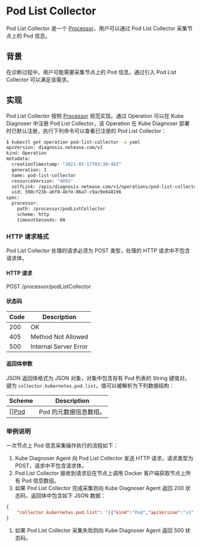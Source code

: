 # Pod List Collector

Pod List Collector 是一个 [Processor](../design/processor.md)，用户可以通过 Pod List Collector 采集节点上的 Pod 信息。

## 背景

在诊断过程中，用户可能需要采集节点上的 Pod 信息。通过引入 Pod List Collector 可以满足该需求。

## 实现

Pod List Collector 按照 [Processor](../design/processor.md) 规范实现。通过 Operation 可以在 Kube Diagnoser 中注册 Pod List Collector，该 Operation 在 Kube Diagnoser 部署时已默认注册，执行下列命令可以查看已注册的 Pod List Collector：

```bash
$ kubectl get operation pod-list-collector -o yaml
apiVersion: diagnosis.netease.com/v1
kind: Operation
metadata:
  creationTimestamp: "2021-05-17T03:30:46Z"
  generation: 1
  name: pod-list-collector
  resourceVersion: "4891"
  selfLink: /apis/diagnosis.netease.com/v1/operations/pod-list-collector
  uid: 598cf23b-a6f0-4bfe-86a7-c9ac9e648196
spec:
  processor:
    path: /processor/podListCollector
    scheme: http
    timeoutSeconds: 60
```

### HTTP 请求格式

Pod List Collector 处理的请求必须为 POST 类型，处理的 HTTP 请求中不包含请求体。

#### HTTP 请求

POST /processor/podListCollector

#### 状态码

| Code | Description |
|-|-|
| 200 | OK |
| 405 | Method Not Allowed |
| 500 | Internal Server Error |

#### 返回体参数

JSON 返回体格式为 JSON 对象，对象中包含存有 Pod 列表的 String 键值对。键为 `collector.kubernetes.pod.list`，值可以被解析为下列数据结构：

| Scheme | Description |
|-|-|
| [][Pod](https://github.com/kubernetes/api/blob/v0.19.11/core/v1/types.go#L3667) | Pod 的元数据信息数组。 |

### 举例说明

一次节点上 Pod 信息采集操作执行的流程如下：

1. Kube Diagnoser Agent 向 Pod List Collector 发送 HTTP 请求，请求类型为 POST，请求中不包含请求体。
1. Pod List Collector 接收到请求后在节点上调用 Docker 客户端获取节点上所有 Pod 信息数组。
1. 如果 Pod List Collector 完成采集则向 Kube Diagnoser Agent 返回 200 状态码，返回体中包含如下 JSON 数据：

```json
{
    "collector.kubernetes.pod.list": '[{"kind":"Pod","apiVersion":"v1","metadata":{"name":"kube-scheduler-netease","namespace":"kube-system","selfLink":"/api/v1/namespaces/kube-system/pods/kube-scheduler-netease","uid":"64fc326d-1ad6-4807-a9df-c075aea9722a","resourceVersion":"813133","creationTimestamp":"2021-05-17T02:38:42Z","labels":{"component":"kube-scheduler","tier":"control-plane"},"annotations":{"kubernetes.io/config.hash":"dc675150aa3673437a278feada9047bb","kubernetes.io/config.mirror":"dc675150aa3673437a278feada9047bb","kubernetes.io/config.seen":"2021-05-17T10:37:33.814176150+08:00","kubernetes.io/config.source":"file"}},"spec":{"volumes":[{"name":"kubeconfig","hostPath":{"path":"/etc/kubernetes/scheduler.conf","type":"FileOrCreate"}}],"containers":[{"name":"kube-scheduler","image":"k8s.gcr.io/kube-scheduler:v1.16.15","command":["kube-scheduler","--authentication-kubeconfig=/etc/kubernetes/scheduler.conf","--authorization-kubeconfig=/etc/kubernetes/scheduler.conf","--bind-address=127.0.0.1","--kubeconfig=/etc/kubernetes/scheduler.conf","--leader-elect=true","--port=0"],"resources":{"requests":{"cpu":"100m"}},"volumeMounts":[{"name":"kubeconfig","readOnly":true,"mountPath":"/etc/kubernetes/scheduler.conf"}],"livenessProbe":{"httpGet":{"path":"/healthz","port":10259,"host":"127.0.0.1","scheme":"HTTPS"},"initialDelaySeconds":15,"timeoutSeconds":15,"periodSeconds":10,"successThreshold":1,"failureThreshold":8},"terminationMessagePath":"/dev/termination-log","terminationMessagePolicy":"File","imagePullPolicy":"IfNotPresent"}],"restartPolicy":"Always","terminationGracePeriodSeconds":30,"dnsPolicy":"ClusterFirst","nodeName":"netease","hostNetwork":true,"securityContext":{},"schedulerName":"default-scheduler","tolerations":[{"operator":"Exists","effect":"NoExecute"}],"priorityClassName":"system-cluster-critical","priority":2000000000,"enableServiceLinks":true},"status":{"phase":"Running","conditions":[{"type":"Initialized","status":"True","lastProbeTime":null,"lastTransitionTime":"2021-06-01T01:49:33Z"},{"type":"Ready","status":"True","lastProbeTime":null,"lastTransitionTime":"2021-06-01T01:50:07Z"},{"type":"ContainersReady","status":"True","lastProbeTime":null,"lastTransitionTime":"2021-06-01T01:50:07Z"},{"type":"PodScheduled","status":"True","lastProbeTime":null,"lastTransitionTime":"2021-06-01T01:49:33Z"}],"hostIP":"10.0.2.15","podIP":"10.0.2.15","podIPs":[{"ip":"10.0.2.15"}],"startTime":"2021-06-01T01:49:33Z","containerStatuses":[{"name":"kube-scheduler","state":{"running":{"startedAt":"2021-06-01T01:49:36Z"}},"lastState":{"terminated":{"exitCode":2,"reason":"Error","startedAt":"2021-05-31T02:08:27Z","finishedAt":"2021-05-31T10:29:55Z","containerID":"docker://b4a302f168490ab2d81f13dadafe122c3b53cbcd9ed55512b6fc972bbda4795d"}},"ready":true,"restartCount":31,"image":"k8s.gcr.io/kube-scheduler:v1.16.15","imageID":"docker-pullable://k8s.gcr.io/kube-scheduler@sha256:d9156baf649cd356bad6be119a62cf137b73956957604275ab8e3008bee96c8f","containerID":"docker://5c1138bd4cd6600f404225fdd335009f52512161b18376cd3e528577808dd338","started":true}],"qosClass":"Burstable"}},......]'
}
```

1. 如果 Pod List Collector 采集失败则向 Kube Diagnoser Agent 返回 500 状态码。
